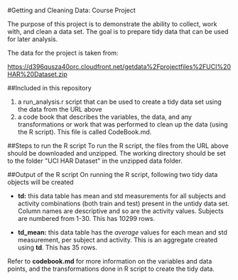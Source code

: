 #Getting and Cleaning Data: Course Project

The purpose of this project is to demonstrate the ability to collect, work with, and clean a data set. 
The goal is to prepare tidy data that can be used for later analysis. 

The data for the project is taken from: 

https://d396qusza40orc.cloudfront.net/getdata%2Fprojectfiles%2FUCI%20HAR%20Dataset.zip 

##Included in this repository
1. a run_analysis.r script that can be used to create a tidy data set using the data from the URL above
2. a code book that describes the variables, the data, and any transformations or work that was performed to clean up the data (using the R script). 
This file is called CodeBook.md. 

##Steps to run the R script
To run the R script, the files from the URL above should be downloaded and unzipped. 
The working directory should be set to the folder "UCI HAR Dataset" in the unzipped data folder. 

##Output of the R script
On running the R script, following two tidy data objects will be created
* **td:** this data table has mean and std measurements for all subjects and activity combinations (both train and test) present in the untidy data set. Column names are descriptive and so are the activity values. Subjects are numbered from 1-30. This has 10299 rows.

* **td_mean:** this data table has the _average_ values for each mean and std measurement, per subject and activity. This is an aggregate created using **td**. This has 35 rows. 

Refer to **codebook.md** for more information on the variables and data points, and the transformations done in R script to create the tidy data. 